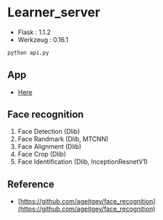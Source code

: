 # Learner_server

- Flask : 1.1.2
- Werkzeug : 0.16.1

```sh
python api.py
```

## App

- [Here](https://github.com/jjeamin/Learner)

## Face recognition

1. Face Detection (Dlib)
2. Face Randmark (Dlib, MTCNN)
3. Face Alignment (Dlib)
4. Face Crop (Dlib)
5. Face Identification (Dlib, InceptionResnetV1)

## Reference

- [https://github.com/ageitgey/face_recognition](https://github.com/ageitgey/face_recognition)
